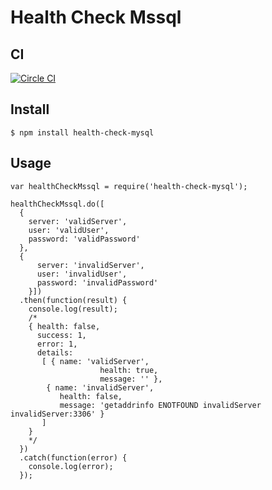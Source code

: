 # Health Check Mssql

## CI
[![Circle CI](https://circleci.com/gh/LucasRodrigues/health-check-mysql.svg?style=svg)](https://circleci.com/gh/LucasRodrigues/health-check-mysql)

## Install

```
$ npm install health-check-mysql
```

## Usage

```
var healthCheckMssql = require('health-check-mysql');

healthCheckMssql.do([
  {
    server: 'validServer',
    user: 'validUser',
    password: 'validPassword'
  },
  {
      server: 'invalidServer',
      user: 'invalidUser',
      password: 'invalidPassword'
    }])
  .then(function(result) {
    console.log(result);
    /* 
    { health: false,
      success: 1,
      error: 1,
      details: 
       [ { name: 'validServer',
                    health: true,
                    message: '' }, 
        { name: 'invalidServer',
           health: false,
           message: 'getaddrinfo ENOTFOUND invalidServer invalidServer:3306' } 
       ] 
    }
    */
  })
  .catch(function(error) {
    console.log(error);
  });
```